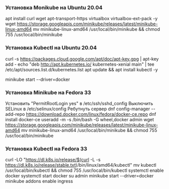 ### Установка Monikube на Ubuntu 20.04
apt install curl wget apt-transport-https virtualbox virtualbox-ext-pack -y
wget https://storage.googleapis.com/minikube/releases/latest/minikube-linux-amd64
mv minikube-linux-amd64 /usr/local/bin/minikube && chmod 755 /usr/local/bin/minikube

### Установка Kubectl на Ubuntu 20.04
curl -s https://packages.cloud.google.com/apt/doc/apt-key.gpg | apt-key add -
echo "deb http://apt.kubernetes.io/ kubernetes-xenial main" | tee /etc/apt/sources.list.d/kubernetes.list
apt update && apt install kubectl -y

minikube start --driver=docker

### Установка Minikube на Fedora 33
Установить "PermitRootLogin yes" в /etc/ssh/sshd_config
Выключить SELinux в /etc/selinux/config
Ребутнуть сервер
dnf config-manager --add-repo https://download.docker.com/linux/fedora/docker-ce.repo
dnf install docker-ce
useradd -m -s /bin/bash -G wheel,docker admin
wget https://storage.googleapis.com/minikube/releases/latest/minikube-linux-amd64
mv minikube-linux-amd64 /usr/local/bin/minikube && chmod 755 /usr/local/bin/minikube

### Установка Kubectl на Fedora 33
curl -LO "https://dl.k8s.io/release/$(curl -L -s https://dl.k8s.io/release/stable.txt)/bin/linux/amd64/kubectl"
mv kubectl /usr/local/bin/kubectl && chmod 755 /usr/local/bin/kubectl
systemctl enable docker
systemctl start docker
su admin
minikube start --driver=docker
minikube addons enable ingress
